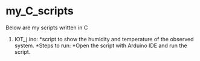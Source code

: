 # my_C_scripts

Below are my scripts written in C 

1. IOT_j.ino:
	*script to show the humidity and temperature of the observed system.
	*Steps to run:
		*Open the script with Arduino IDE and run the script.
